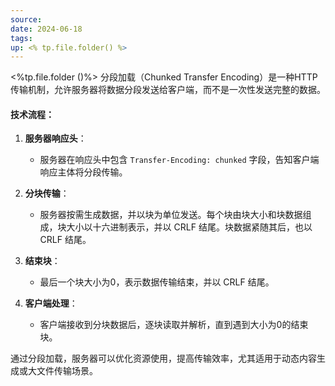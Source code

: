 ```yaml
---
source: 
date: 2024-06-18
tags: 
up: <% tp.file.folder() %>
---
```

<%tp.file.folder ()%>
分段加载（Chunked Transfer Encoding）是一种HTTP传输机制，允许服务器将数据分段发送给客户端，而不是一次性发送完整的数据。

#### 技术流程：

1. **服务器响应头**：
    
    - 服务器在响应头中包含 `Transfer-Encoding: chunked` 字段，告知客户端响应主体将分段传输。
2. **分块传输**：
    
    - 服务器按需生成数据，并以块为单位发送。每个块由块大小和块数据组成，块大小以十六进制表示，并以 CRLF 结尾。块数据紧随其后，也以 CRLF 结尾。
3. **结束块**：
    
    - 最后一个块大小为0，表示数据传输结束，并以 CRLF 结尾。
4. **客户端处理**：
    
    - 客户端接收到分块数据后，逐块读取并解析，直到遇到大小为0的结束块。

通过分段加载，服务器可以优化资源使用，提高传输效率，尤其适用于动态内容生成或大文件传输场景。
